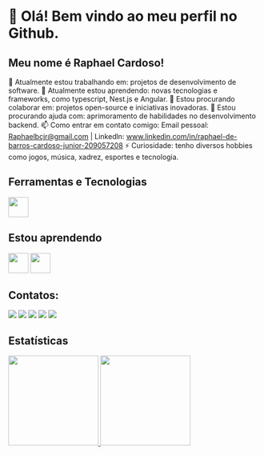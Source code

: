 # 👋 Olá! Bem vindo ao meu perfil no Github.
## Meu nome é Raphael Cardoso!

🔭 Atualmente estou trabalhando em: projetos de desenvolvimento de software.
🌱 Atualmente estou aprendendo: novas tecnologias e frameworks, como typescript, Nest.js e Angular.
👯 Estou procurando colaborar em: projetos open-source e iniciativas inovadoras.
🤔 Estou procurando ajuda com: aprimoramento de habilidades no desenvolvimento backend.
📫 Como entrar em contato comigo: Email pessoal: Raphaelbcjr@gmail.com | Linkedln: <a> www.linkedin.com/in/raphael-de-barros-cardoso-junior-209057208 </a>
⚡ Curiosidade: tenho diversos hobbies como jogos, música, xadrez, esportes e tecnologia.

## Ferramentas e Tecnologias

<img loading="lazy" src="https://cdn.jsdelivr.net/gh/devicons/devicon/icons/git/git-original.svg" width="40" height="40"/>

## Estou aprendendo

<img loading="lazy" src="https://cdn.jsdelivr.net/gh/devicons/devicon/icons/java/java-original.svg" width="40" height="40"/> <img loading="lazy" src="https://cdn.jsdelivr.net/gh/devicons/devicon/icons/linux/linux-original.svg" width="40" height="40"/>

## Contatos:

<div>
<a href="https://www.youtube.com/seu-canal-youtube-aqui" target="_blank"><img loading="lazy" src="https://img.shields.io/badge/YouTube-FF0000?style=for-the-badge&logo=youtube&logoColor=white" target="_blank"></a>
<a href="https://instagram.com/seu-usuário-instagram-aqui" target="_blank"><img loading="lazy" src="https://img.shields.io/badge/-Instagram-%23E4405F?style=for-the-badge&logo=instagram&logoColor=white" target="_blank"></a>
<a href="https://www.twitch.tv/seu-usuário-aqui" target="_blank"><img loading="lazy" src="https://img.shields.io/badge/Twitch-9146FF?style=for-the-badge&logo=twitch&logoColor=white" target="_blank"></a>
<a href = "mailto:contato@seu-usuário-aqui"><img loading="lazy" src="https://img.shields.io/badge/Gmail-D14836?style=for-the-badge&logo=gmail&logoColor=white" target="_blank"></a>
<a href="https://www.linkedin.com/in/seu-usuário-linkedln-aqui" target="_blank"><img loading="lazy" src="https://img.shields.io/badge/-LinkedIn-%230077B5?style=for-the-badge&logo=linkedin&logoColor=white" target="_blank"></a>   
</div>

## Estatísticas

<div>
<a href="https://github.com/RaphaCardoso">
<img loading="lazy" height="180em" src="https://github-readme-stats.vercel.app/api/top-langs/RaphaCardoso&layout=compact&langs_count=7&theme=dracula"/>
<img loading="lazy" height="180em" src="https://github-readme-stats.vercel.app/api?RaphaCardoso&show_icons=true&theme=dracula&include_all_commits=true&count_private=true"/>
</div>
